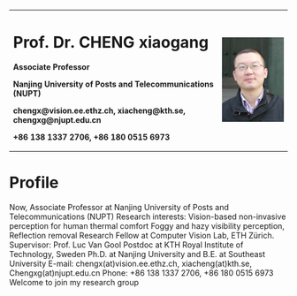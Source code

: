 
<table border="0">
  <tr>
    <td width="75%">
      <h1>Prof. Dr. CHENG xiaogang </h1>
      <p><b> Associate Professor </b></p>
      <p><b>Nanjing University of Posts and Telecommunications (NUPT)</b></p>
      <p><b>chengx@vision.ee.ethz.ch, xiacheng@kth.se, chengxg@njupt.edu.cn </b></p>
      <p><b> +86 138 1337 2706, +86 180 0515 6973 </b></p>
    </td>
    <td width="25%">
      <img src="/chengxg-portrait.jpg" width="100%">      
    </td>
  </tr>
</table>


# Profile
Now, Associate Professor at Nanjing University of Posts and Telecommunications (NUPT)
Research interests: Vision-based non-invasive perception for human thermal comfort
                    Foggy and hazy visibility perception, Reflection removal
Research Fellow at Computer Vision Lab, ETH Zürich. Supervisor: Prof. Luc Van Gool
Postdoc at KTH Royal Institute of Technology, Sweden
Ph.D. at Nanjing University and B.E. at Southeast University
E-mail: chengx(at)vision.ee.ethz.ch, xiacheng(at)kth.se, Chengxg(at)njupt.edu.cn
Phone: +86 138 1337 2706, +86 180 0515 6973
Welcome to join my research group 




